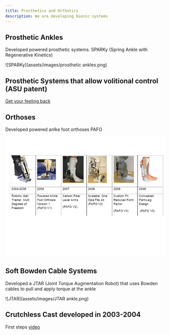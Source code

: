```yaml
---
title: Prosthetics and Orthotics
description: We are developing bionic systems
---
```


## Prosthetic Ankles

Developed powered prosthetic systems. SPARKy (Spring Ankle with Regenerative Kinetics)

![SPARKy](assets/images/prosthetic ankles.png)

## Prosthetic Systems that allow volitional control (ASU patent)

[Get your feeling back](assets/images/feelingback.wmv)

## Orthoses

Developed powered anlke foot orthoses PAFO

![PAFO](assets/images/orthoses.png)

## Soft Bowden Cable Systems

Developed a JTAR (Joint Torque Augmentation Robot) that uses Bowden cables to pull and apply torque at the ankle

![JTAR](assets/images/JTAR ankle.png)

## Crutchless Cast developed in 2003-2004

First steps
[video](assets/images/crutchlesscast.wmv)
